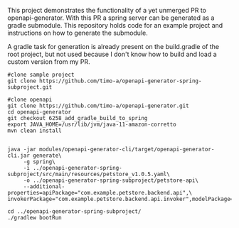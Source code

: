 This project demonstrates the functionality of a yet unmerged PR to openapi-generator.
With this PR a spring server can be generated as a gradle submodule.
This repository holds code for an example project and instructions on how to generate the submodule.

A gradle task for generation is already present on the build.gradle of the root project, but not used because I don't know how to build and load a custom version from my PR.


```
#clone sample project
git clone https://github.com/timo-a/openapi-generator-spring-subproject.git

#clone openapi
git clone https://github.com/timo-a/openapi-generator.git
cd openapi-generator
git checkout 6258_add_gradle_build_to_spring
export JAVA_HOME=/usr/lib/jvm/java-11-amazon-corretto
mvn clean install


java -jar modules/openapi-generator-cli/target/openapi-generator-cli.jar generate\
     -g spring\
     -i ../openapi-generator-spring-subproject/src/main/resources/petstore_v1.0.5.yaml\
     -o ../openapi-generator-spring-subproject/petstore-api\
     --additional-properties=apiPackage="com.example.petstore.backend.api",\
invokerPackage="com.example.petstore.backend.api.invoker",modelPackage="com.example.petstore.backend.api.model",configPackage="com.example.petstore.backend.api.configuration",dateLibrary="java8",interfaceOnly="true"

cd ../openapi-generator-spring-subproject/
./gradlew bootRun
```